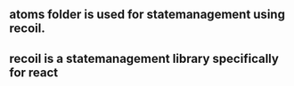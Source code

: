 ## atoms folder is used for statemanagement using recoil.

## recoil is a statemanagement library specifically for react
